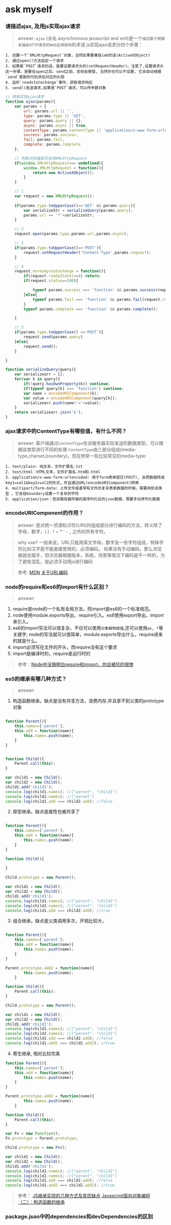 # ask myself

### 请描述ajax, 及用js实现ajax请求
> answer: `ajax` (全名 asynchronous javascript and xml)是一个`描述基于用脚本操纵HTTP请求的Web应用架构`的术语
> js实现ajax请求分四个步骤：

    1. 创建一个`XMLHttpRequest`对象，当然如果要兼容ie6的话(ActiveXObject)
    2. 通过open()方法指定一个请求
    3. 如果是`POST`请求的话，是要设置请求头的(setRequestHeader)。注意了,设置请求头这一步骤，是要在open之后，send之前，否则会报错, 当然你也可以不设置, 它会自动根据`send`里面的代码添加对应的头部
    4. 监听`readstatechange`事件，获取请求响应
    5. send()发送请求,如果是`POST`请求，可以传参数对象

```js
// 简单实现ajax请求
function ajax(params){
    var params = {
        url: params.url || '',
        type: params.type || 'GET',
        query: params.query || {},
        async: params.async || true,
        contentType: params.contentType || 'application/x-www-form-urlencoded',
        success: params.success,
        fail: params.fail,
        complete: params.complete
    };

    // 判断浏览器是否支持XMLHttpRequest
    if(window.XMLHttpRequest=== undefined){
        window.XMLHttpRequest = function(){
            return new ActiveXObject();
        }
    }

    // 1
    var request = new XMLHttpRequest();
    
    if(params.type.toUpperCase()=='GET' && params.query){
        var serializeStr = serializeQuery(params.query);
        params.url += '?'+serializeStr;
    }

    // 2
    request.open(params.type,params.url,params.async);

    // 3
    if(params.type.toUpperCase()=='POST'){
        request.setRequestHeader('Content-Type',params.request);
    }

    // 4
    request.onreadystatechange = function(){
        if(request.readyState!==4) return;
        if(request.status==200){

            typeof params.success === 'function' && params.success(request.responseText);
        }else{
            typeof params.fail === 'function' && params.fail(request.statusText);
        }
        typeof params.complete === 'function' && params.complete();

    }

    // 5
    if(params.type.toUpperCase() =='POST'){
        request.send(params.query)
    }else{
        request.send();
    }

}

function serializeQuery(query){
    var serializearr = [];
    for(var k in query){
        if(!query.hasOwnProperty(k)) continue;
        if(typeof query[k] === 'function') continue;
        var name = encodeURIComponent(k);
        var value = encodeURIComponent(query[k]);
        serializearr.push(name+'='+value);
    }
    return serializearr.join('&');
}

```

### ajax请求中的ContentType有哪些值，有什么不同？
> answer: 客户端通过`ContentType`告诉服务器实际发送的数据类型，可以根据该类型进行不同的处理
> `ContentType`由三部分组成(media-type,charset,boundary)。现在例举一些比较常见的media-type:

    1. text/plain: 纯文本，文件扩展名.txt
    2. text/html：HTML文本，文件扩展名.htm和.html
    3. application/x-www-form-urlencoded: 用于form表单提交(POST), 会把数据转成key1=val1&key2=val2的形式，并且通过URL(encodeURIComponent)转换
    4. multipart/form-data: 上传文件或者带有文件的复杂表单数据的时候，需要用到该类型 ，它会给boundary设置一个复杂的字符
    5. application/json：告诉服务器传输的是序列化后的json数据，需要手动序列化数据

### encodeURIComponent的作用？
> answer: 是对统一资源标识符(URI)的组成部分进行编码的方法，转义除了字母，数字，( ) . ! ~ * ' - _ 之外的所有字符。

> why use? 一般来说，URL只能用英文字母，数字及一些字符组成，特殊字符比如汉字是不能直接使用的，必须编码。
> 如果没有手动编码，那么浏览器就会插手，但浏览器根据版本，系统，场景等情况下编码是不一样的，为了避免混乱，就必须手动用js进行编码

> 参考: [MDN](https://developer.mozilla.org/zh-CN/docs/Web/JavaScript/Reference/Global_Objects/encodeURIComponent)
[关于URL编码](http://www.ruanyifeng.com/blog/2010/02/url_encoding.html)  

### node的require和es6的import有什么区别？
> answer: 
1. require是node的一个私有全局方法，而import是es6的一个标准规范。
2. node使用module.exports导出，require引入。es6使用export导出，import来引入。
3. es6的import写法可以很复杂，不仅可以使用`对象解构赋值`,还可以使用`as, *`等关键字;
node的写法就可以很简单，module.exports导出什么，require进来的就是什么。
4. import必须写在文件的开头，而require没有这个要求
5. import是编译时的，require是运行时的
> 参考：[Node中没搞明白require和import，你会被坑的很惨](https://imweb.io/topic/582293894067ce9726778be9)

### es5的继承有哪几种方式？
> answer: 
1. 构造函数继承。缺点是没有共享方法，浪费内存,并且拿不到父类的prototype对象
```js

function Parent(){
    this.names=['parent'];
    this.add = function(name){
        this.names.push(name);
    }
}


function Child(){
    Parent.call(this);
}

var child1 = new Child();
var child2 = new Child();
child1.add('child1');
console.log(child1.names); //["parent", "child1"]
console.log(child2.names); //["parent"]
console.log(child1.add === child2.add); //false

```

2. 原型继承。缺点是属性也被共享了
```js

function Parent(){
    this.names=['parent'];
    this.add = function(name){
        this.names.push(name);
    }
}

function Child(){
    
}

Child.prototype = new Parent();

var child1 = new Child();
var child2 = new Child();
child1.add('child1');
console.log(child1.names); //["parent", "child1"]
console.log(child2.names); //["parent", "child1"]
console.log(child1.add === child2.add); //true

```

3. 组合继承。缺点是父类调用多次，开销比较大，
```js

function Parent(){
    this.names=['parent'];
    this.add = function(name){
        this.names.push(name);
    }
}

Parent.prototype.add2 = function(name){
        this.names.push(name);
    }

function Child(){
    Parent.call(this);
}

Child.prototype = new Parent();

var child1 = new Child();
var child2 = new Child();
child1.add('child1');
console.log(child1.names); //["parent", "child1"]
console.log(child2.names); //["parent", "child1"]
console.log(child1.add === child2.add); //false
console.log(child1.add2 === child2.add2); //true

```

4. 寄生继承, 相对比较完美
```js
function Parent(){
    this.names=['parent'];
    this.add = function(name){
        this.names.push(name);
    }
}

Parent.prototype.add2 = function(name){
        this.names.push(name);
    }

function Child(){
    Parent.call(this);
}

var Fn = new Function();
Fn.prototype = Parent.prototype;

Child.prototype = new Fn();

var child1 = new Child();
var child2 = new Child();
child1.add('child1');
console.log(child1.names); //["parent", "child1"]
console.log(child2.names); //["parent", "child1"]
console.log(child1.add === child2.add); //false
console.log(child1.add2 === child2.add2); //true

```
> 参考： [JS继承实现的几种方式及其优缺点](https://segmentfault.com/a/1190000011151188)
[Javascript面向对象编程（二）：构造函数的继承](http://www.ruanyifeng.com/blog/2010/05/object-oriented_javascript_inheritance.html)

### package.json中的dependencies和devDependencies的区别